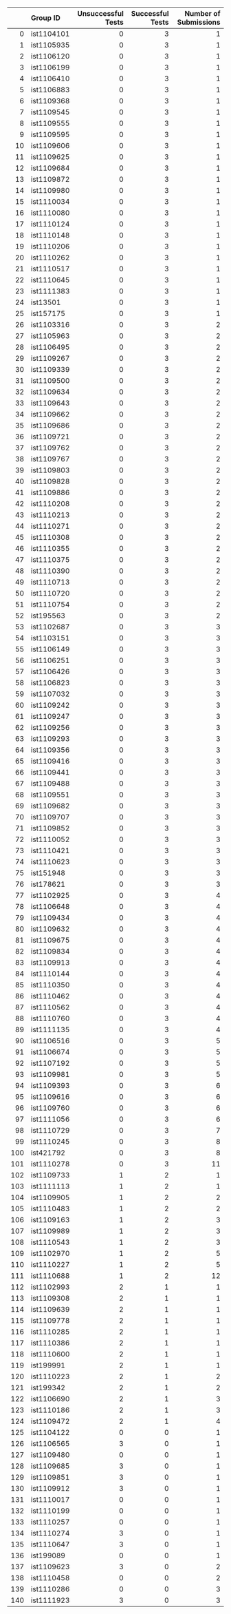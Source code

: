|     | Group ID   |   Unsuccessful Tests |   Successful Tests |   Number of Submissions |
|----:|:-----------|---------------------:|-------------------:|------------------------:|
|   0 | ist1104101 |                    0 |                  3 |                       1 |
|   1 | ist1105935 |                    0 |                  3 |                       1 |
|   2 | ist1106120 |                    0 |                  3 |                       1 |
|   3 | ist1106199 |                    0 |                  3 |                       1 |
|   4 | ist1106410 |                    0 |                  3 |                       1 |
|   5 | ist1106883 |                    0 |                  3 |                       1 |
|   6 | ist1109368 |                    0 |                  3 |                       1 |
|   7 | ist1109545 |                    0 |                  3 |                       1 |
|   8 | ist1109555 |                    0 |                  3 |                       1 |
|   9 | ist1109595 |                    0 |                  3 |                       1 |
|  10 | ist1109606 |                    0 |                  3 |                       1 |
|  11 | ist1109625 |                    0 |                  3 |                       1 |
|  12 | ist1109684 |                    0 |                  3 |                       1 |
|  13 | ist1109872 |                    0 |                  3 |                       1 |
|  14 | ist1109980 |                    0 |                  3 |                       1 |
|  15 | ist1110034 |                    0 |                  3 |                       1 |
|  16 | ist1110080 |                    0 |                  3 |                       1 |
|  17 | ist1110124 |                    0 |                  3 |                       1 |
|  18 | ist1110148 |                    0 |                  3 |                       1 |
|  19 | ist1110206 |                    0 |                  3 |                       1 |
|  20 | ist1110262 |                    0 |                  3 |                       1 |
|  21 | ist1110517 |                    0 |                  3 |                       1 |
|  22 | ist1110645 |                    0 |                  3 |                       1 |
|  23 | ist1111383 |                    0 |                  3 |                       1 |
|  24 | ist13501   |                    0 |                  3 |                       1 |
|  25 | ist157175  |                    0 |                  3 |                       1 |
|  26 | ist1103316 |                    0 |                  3 |                       2 |
|  27 | ist1105963 |                    0 |                  3 |                       2 |
|  28 | ist1106495 |                    0 |                  3 |                       2 |
|  29 | ist1109267 |                    0 |                  3 |                       2 |
|  30 | ist1109339 |                    0 |                  3 |                       2 |
|  31 | ist1109500 |                    0 |                  3 |                       2 |
|  32 | ist1109634 |                    0 |                  3 |                       2 |
|  33 | ist1109643 |                    0 |                  3 |                       2 |
|  34 | ist1109662 |                    0 |                  3 |                       2 |
|  35 | ist1109686 |                    0 |                  3 |                       2 |
|  36 | ist1109721 |                    0 |                  3 |                       2 |
|  37 | ist1109762 |                    0 |                  3 |                       2 |
|  38 | ist1109767 |                    0 |                  3 |                       2 |
|  39 | ist1109803 |                    0 |                  3 |                       2 |
|  40 | ist1109828 |                    0 |                  3 |                       2 |
|  41 | ist1109886 |                    0 |                  3 |                       2 |
|  42 | ist1110208 |                    0 |                  3 |                       2 |
|  43 | ist1110213 |                    0 |                  3 |                       2 |
|  44 | ist1110271 |                    0 |                  3 |                       2 |
|  45 | ist1110308 |                    0 |                  3 |                       2 |
|  46 | ist1110355 |                    0 |                  3 |                       2 |
|  47 | ist1110375 |                    0 |                  3 |                       2 |
|  48 | ist1110390 |                    0 |                  3 |                       2 |
|  49 | ist1110713 |                    0 |                  3 |                       2 |
|  50 | ist1110720 |                    0 |                  3 |                       2 |
|  51 | ist1110754 |                    0 |                  3 |                       2 |
|  52 | ist195563  |                    0 |                  3 |                       2 |
|  53 | ist1102687 |                    0 |                  3 |                       3 |
|  54 | ist1103151 |                    0 |                  3 |                       3 |
|  55 | ist1106149 |                    0 |                  3 |                       3 |
|  56 | ist1106251 |                    0 |                  3 |                       3 |
|  57 | ist1106426 |                    0 |                  3 |                       3 |
|  58 | ist1106823 |                    0 |                  3 |                       3 |
|  59 | ist1107032 |                    0 |                  3 |                       3 |
|  60 | ist1109242 |                    0 |                  3 |                       3 |
|  61 | ist1109247 |                    0 |                  3 |                       3 |
|  62 | ist1109256 |                    0 |                  3 |                       3 |
|  63 | ist1109293 |                    0 |                  3 |                       3 |
|  64 | ist1109356 |                    0 |                  3 |                       3 |
|  65 | ist1109416 |                    0 |                  3 |                       3 |
|  66 | ist1109441 |                    0 |                  3 |                       3 |
|  67 | ist1109488 |                    0 |                  3 |                       3 |
|  68 | ist1109551 |                    0 |                  3 |                       3 |
|  69 | ist1109682 |                    0 |                  3 |                       3 |
|  70 | ist1109707 |                    0 |                  3 |                       3 |
|  71 | ist1109852 |                    0 |                  3 |                       3 |
|  72 | ist1110052 |                    0 |                  3 |                       3 |
|  73 | ist1110421 |                    0 |                  3 |                       3 |
|  74 | ist1110623 |                    0 |                  3 |                       3 |
|  75 | ist151948  |                    0 |                  3 |                       3 |
|  76 | ist178621  |                    0 |                  3 |                       3 |
|  77 | ist1102925 |                    0 |                  3 |                       4 |
|  78 | ist1106648 |                    0 |                  3 |                       4 |
|  79 | ist1109434 |                    0 |                  3 |                       4 |
|  80 | ist1109632 |                    0 |                  3 |                       4 |
|  81 | ist1109675 |                    0 |                  3 |                       4 |
|  82 | ist1109834 |                    0 |                  3 |                       4 |
|  83 | ist1109913 |                    0 |                  3 |                       4 |
|  84 | ist1110144 |                    0 |                  3 |                       4 |
|  85 | ist1110350 |                    0 |                  3 |                       4 |
|  86 | ist1110462 |                    0 |                  3 |                       4 |
|  87 | ist1110562 |                    0 |                  3 |                       4 |
|  88 | ist1110760 |                    0 |                  3 |                       4 |
|  89 | ist1111135 |                    0 |                  3 |                       4 |
|  90 | ist1106516 |                    0 |                  3 |                       5 |
|  91 | ist1106674 |                    0 |                  3 |                       5 |
|  92 | ist1107192 |                    0 |                  3 |                       5 |
|  93 | ist1109981 |                    0 |                  3 |                       5 |
|  94 | ist1109393 |                    0 |                  3 |                       6 |
|  95 | ist1109616 |                    0 |                  3 |                       6 |
|  96 | ist1109760 |                    0 |                  3 |                       6 |
|  97 | ist1111056 |                    0 |                  3 |                       6 |
|  98 | ist1110729 |                    0 |                  3 |                       7 |
|  99 | ist1110245 |                    0 |                  3 |                       8 |
| 100 | ist421792  |                    0 |                  3 |                       8 |
| 101 | ist1110278 |                    0 |                  3 |                      11 |
| 102 | ist1109733 |                    1 |                  2 |                       1 |
| 103 | ist1111113 |                    1 |                  2 |                       1 |
| 104 | ist1109905 |                    1 |                  2 |                       2 |
| 105 | ist1110483 |                    1 |                  2 |                       2 |
| 106 | ist1109163 |                    1 |                  2 |                       3 |
| 107 | ist1109989 |                    1 |                  2 |                       3 |
| 108 | ist1110543 |                    1 |                  2 |                       3 |
| 109 | ist1102970 |                    1 |                  2 |                       5 |
| 110 | ist1110227 |                    1 |                  2 |                       5 |
| 111 | ist1110688 |                    1 |                  2 |                      12 |
| 112 | ist1102993 |                    2 |                  1 |                       1 |
| 113 | ist1109308 |                    2 |                  1 |                       1 |
| 114 | ist1109639 |                    2 |                  1 |                       1 |
| 115 | ist1109778 |                    2 |                  1 |                       1 |
| 116 | ist1110285 |                    2 |                  1 |                       1 |
| 117 | ist1110386 |                    2 |                  1 |                       1 |
| 118 | ist1110600 |                    2 |                  1 |                       1 |
| 119 | ist199991  |                    2 |                  1 |                       1 |
| 120 | ist1110223 |                    2 |                  1 |                       2 |
| 121 | ist199342  |                    2 |                  1 |                       2 |
| 122 | ist1106690 |                    2 |                  1 |                       3 |
| 123 | ist1110186 |                    2 |                  1 |                       3 |
| 124 | ist1109472 |                    2 |                  1 |                       4 |
| 125 | ist1104122 |                    0 |                  0 |                       1 |
| 126 | ist1106565 |                    3 |                  0 |                       1 |
| 127 | ist1109480 |                    0 |                  0 |                       1 |
| 128 | ist1109685 |                    3 |                  0 |                       1 |
| 129 | ist1109851 |                    3 |                  0 |                       1 |
| 130 | ist1109912 |                    3 |                  0 |                       1 |
| 131 | ist1110017 |                    0 |                  0 |                       1 |
| 132 | ist1110199 |                    0 |                  0 |                       1 |
| 133 | ist1110257 |                    0 |                  0 |                       1 |
| 134 | ist1110274 |                    3 |                  0 |                       1 |
| 135 | ist1110647 |                    3 |                  0 |                       1 |
| 136 | ist199089  |                    0 |                  0 |                       1 |
| 137 | ist1109623 |                    3 |                  0 |                       2 |
| 138 | ist1110458 |                    0 |                  0 |                       2 |
| 139 | ist1110286 |                    0 |                  0 |                       3 |
| 140 | ist1111923 |                    3 |                  0 |                       3 |